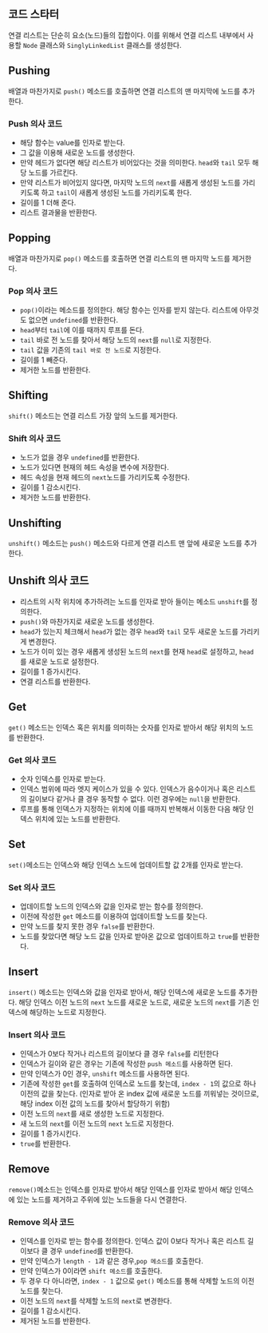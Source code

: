 ## 코드 스타터

연결 리스트는 단순히 요소(노드)들의 집합이다.
이를 위해서 연결 리스트 내부에서 사용할 `Node` 클래스와 `SinglyLinkedList` 클래스를 생성한다.

## Pushing

배열과 마찬가지로 `push()` 메소드를 호출하면 연결 리스트의 맨 마지막에 노드를 추가한다.

### Push 의사 코드

- 해당 함수는 value를 인자로 받는다.
- 그 값을 이용해 새로운 노드를 생성한다.
- 만약 헤드가 없다면 해당 리스트가 비어있다는 것을 의미한다. `head`와 `tail` 모두 해당 노드를 가르킨다.
- 만약 리스트가 비어있지 않다면, 마지막 노드의 `next`를 새롭게 생성된 노드를 가리키도록 하고 `tail`이 새롭게 생성된 노드를 가리키도록 한다.
- 길이를 1 더해 준다.
- 리스트 결과물을 반환한다.


## Popping

배열과 마찬가지로 `pop()` 메소드를 호출하면 연결 리스트의 맨 마지막 노드를 제거한다.

### Pop 의사 코드

- `pop()`이라는 메소드를 정의한다. 해당 함수는 인자를 받지 않는다. 리스트에 아무것도 없으면 `undefined`를 반환한다.
- `head`부터 `tail`에 이를 때까지 루프를 돈다.
- `tail` 바로 전 노드를 찾아서 해당 노드의 `next`를 `null`로 지정한다.
- `tail` 값을 기존의 `tail 바로 전 노드`로 지정한다.
- 길이를 1 빼준다.
- 제거한 노드를 반환한다.

## Shifting

`shift()` 메소드는 연결 리스트 가장 앞의 노드를 제거한다.

### Shift 의사 코드

- 노드가 없을 경우 `undefined`를 반환한다.
- 노드가 있다면 현재의 헤드 속성을 변수에 저장한다.
- 헤드 속성을 현재 헤드의 `next`노드를 가리키도록 수정한다.
- 길이를 1 감소시킨다.
- 제거한 노드를 반환한다.

## Unshifting

`unshift()` 메소드는 `push()` 메소드와 다르게 연결 리스트 맨 앞에 새로운 노드를 추가한다.

## Unshift 의사 코드

- 리스트의 시작 위치에 추가하려는 노드를 인자로 받아 들이는 메소드 `unshift`를 정의한다.
- `push()`와 마찬가지로 새로운 노드를 생성한다.
- `head`가 있는지 체크해서 `head`가 없는 경우 `head`와 `tail` 모두 새로운 노드를 가리키게 변경한다.
- 노드가 이미 있는 경우 새롭게 생성된 노드의 `next`를 현재 `head`로 설정하고, `head`를 새로운 노드로 설정한다.
- 길이를 1 증가시킨다.
- 연결 리스트를 반환한다.

## Get

`get()` 메소드는 인덱스 혹은 위치를 의미하는 숫자를 인자로 받아서 해당 위치의 노드를 반환한다.

### Get 의사 코드

- 숫자 인덱스를 인자로 받는다.
- 인덱스 범위에 따라 엣지 케이스가 있을 수 있다. 인덱스가 음수이거나 혹은 리스트의 길이보다 같거나 클 경우 동작할 수 없다. 이런 경우에는 `null`을 반환한다.
- 루프를 통해 인덱스가 지정하는 위치에 이를 때까지 반복해서 이동한 다음 해당 인덱스 위치에 있는 노드를 반환한다.

## Set

`set()`메소드는 인덱스와 해당 인덱스 노드에 업데이트할 값 2개를 인자로 받는다.

### Set 의사 코드

- 업데이트할 노드의 인덱스와 값을 인자로 받는 함수를 정의한다.
- 이전에 작성한 `get` 메소드를 이용하여 업데이트할 노드를 찾는다.
- 만약 노드를 찾지 못한 경우 `false`를 반환한다.
- 노드를 찾았다면 해당 노드 값을 인자로 받아온 값으로 업데이트하고 `true`를 반환한다.

## Insert

`insert()` 메소드는 인덱스와 값을 인자로 받아서, 해당 인덱스에 새로운 노드를 추가한다. 해당 인덱스 이전 노드의 `next` 노드를 새로운 노드로, 새로운 노드의 `next`를 기존 인덱스에 해당하는 노드로 지정한다.

### Insert 의사 코드

- 인덱스가 0보다 작거나 리스트의 길이보다 클 경우 `false`를 리턴한다
- 인덱스가 길이와 같은 경우는 기존에 작성한 `push 메소드`를 사용하면 된다.
- 만약 인덱스가 0인 경우, `unshift` 메소드를 사용하면 된다.
- 기존에 작성한 `get`를 호출하여 인덱스로 노드를 찾는데, `index - 1`의 값으로 하나 이전의 값을 찾는다. (인자로 받아 온 index 값에 새로운 노드를 끼워넣는 것이므로, 해당 index 이전 값의 노드를 찾아서 할당하기 위함)
- 이전 노드의 `next`를 새로 생성한 노드로 지정한다.
- 새 노드의 `next`를 이전 노드의 `next` 노드로 지정한다.
- 길이를 1 증가시킨다.
- `true`를 반환한다.

## Remove

`remove()`메소드는 인덱스를 인자로 받아서 해당 인덱스를 인자로 받아서 해당 인덱스에 있는 노드를 제거하고 주위에 있는 노드들을 다시 연결한다.

### Remove 의사 코드

- 인덱스를 인자로 받는 함수를 정의한다. 인덱스 값이 0보다 작거나 혹은 리스트 길이보다 클 경우 `undefined`를 반환한다.
- 만약 인덱스가 `length - 1`과 같은 경우,`pop 메소드`를 호출한다.
- 만약 인덱스가 0이라면 `shift 메소드`를 호출한다.
- 두 경우 다 아니라면, `index - 1` 값으로 `get()` 메소드를 통해 삭제할 노드의 이전 노드를 찾는다.
- 이전 노드의 `next`를 삭제할 노드의 `next`로 변경한다.
- 길이를 1 감소시킨다.
- 제거된 노드를 반환한다.